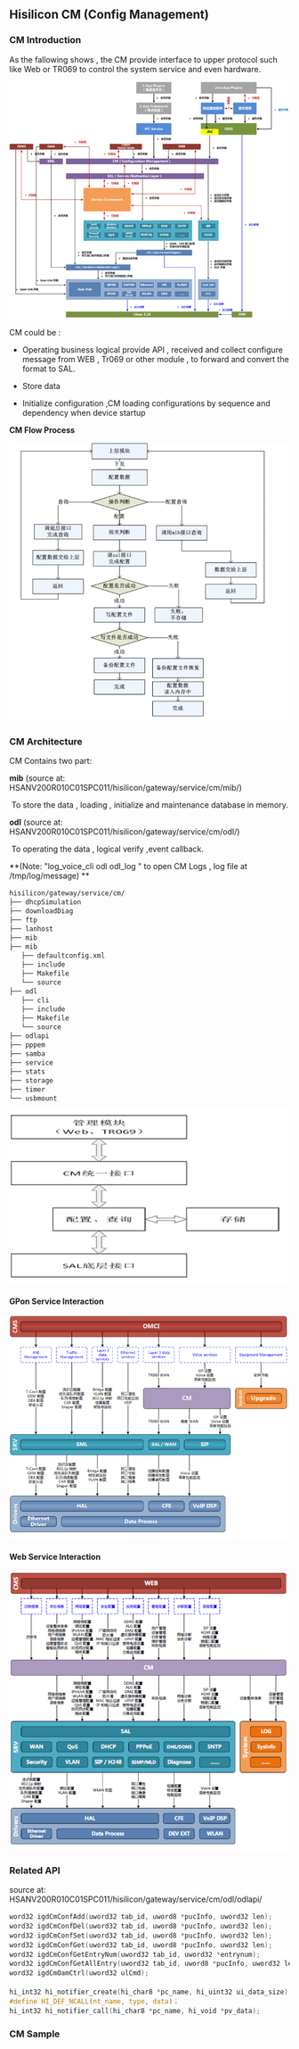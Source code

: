 ## Hisilicon CM (Config Management)

### CM Introduction

As the fallowing shows , the CM provide interface to upper protocol such like Web or TR069 to control  the system service and even hardware. 

![cm_structure](img\hisi_cm_structure.png)

CM could be :

- Operating business logical 
  provide  API  , received and collect configure message from WEB , Tr069  or other module , to forward and convert the format to SAL.

- Store data

- Initialize configuration ,CM loading configurations  by sequence and dependency  when device  startup 


**CM Flow Process**

![image](img\hi_cm_process.png)


### CM Architecture
CM Contains two part: 

**mib** (source at:  HSANV200R010C01SPC011/hisilicon/gateway/service/cm/mib/) 

​	To store the data , loading , initialize and maintenance database in memory.

**odl** (source at:  HSANV200R010C01SPC011/hisilicon/gateway/service/cm/odl/)

​	To operating the data , logical verify ,event callback.

**(Note:  "log_voice_cli odl odl_log " to open CM Logs , log file at /tmp/log/message) **

```shell
hisilicon/gateway/service/cm/
├── dhcpSimulation
├── downloadDiag
├── ftp
├── lanhost
├── mib
├── mib
   ├── defaultconfig.xml
   ├── include
   ├── Makefile
   └── source
├── odl
   ├── cli
   ├── include
   ├── Makefile
   └── source
├── odlapi
├── pppem
├── samba
├── service
├── stats
├── storage
├── timer
└── usbmount
```
![image](img\hi_cm_structure.png)





#### GPon Service Interaction

![image](img\hi_cm.png)

#### Web Service Interaction

![image](img\hi_cm2.png)

### Related API

source at: HSANV200R010C01SPC011/hisilicon/gateway/service/cm/odl/odlapi/

```c
word32 igdCmConfAdd(uword32 tab_id, uword8 *pucInfo, uword32 len);
word32 igdCmConfDel(uword32 tab_id, uword8 *pucInfo, uword32 len); 
word32 igdCmConfSet(uword32 tab_id, uword8 *pucInfo, uword32 len); 
word32 igdCmConfGet(uword32 tab_id, uword8 *pucInfo, uword32 len); 
word32 igdCmConfGetEntryNum(uword32 tab_id, uword32 *entrynum); 
word32 igdCmConfGetAllEntry(uword32 tab_id, uword8 *pucInfo, uword32 len); 
word32 igdCmOamCtrl(uword32 ulCmd); 

hi_int32 hi_notifier_create(hi_char8 *pc_name, hi_uint32 ui_data_size)； 
#define HI_DEF_NCALL(nt_name, type, data)； 
hi_int32 hi_notifier_call(hi_char8 *pc_name, hi_void *pv_data); 
```


### CM Sample


```c



```

